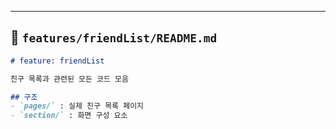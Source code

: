 
---
## 📂 `features/friendList/README.md`
```md
# feature: friendList

친구 목록과 관련된 모든 코드 모음

## 구조
- `pages/` : 실제 친구 목록 페이지
- `section/` : 화면 구성 요소